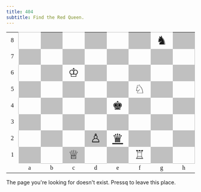 ```yaml
---
title: 404
subtitle: Find the Red Queen.
---
```


<style>
article {
  padding-bottom: 0;
}
div#content {
  padding-top: 1em;
  text-align: center;
  color: firebrick; /* $F */
}
table {
  margin-left: auto;
  margin-right: auto;
}
aside#soimort-toolbar {
  visibility: hidden;
}
</style>

<table style="text-align:center;border-spacing:0pt;font-family:'Arial Unicode MS'; border-collapse:collapse; border-color: silver; border-style: solid; border-width: 0pt 0pt 0pt 0pt">
<tr style="vertical-align:bottom;">
<td style="vertical-align:middle;width:12pt">8</td>
<td style="width:32pt; height:32pt; border-collapse:collapse; border-color: silver; border-style: solid; border-width: 1pt 0pt 0pt 1pt"></td>
<td style="background:silver;"></td>
<td style="width:32pt; height:32pt; border-collapse:collapse; border-color: silver; border-style: solid; border-width: 1pt 0pt 0pt 0pt"></td>
<td style="background:silver;"></td>
<td style="width:32pt; height:32pt; border-collapse:collapse; border-color: silver; border-style: solid; border-width: 1pt 0pt 0pt 0pt"></td>
<td style="background:silver;"></td>
<td style="width:32pt; height:32pt; border-collapse:collapse; border-color: silver; border-style: solid; border-width: 1pt 0pt 0pt 0pt"><span style="font-size:200%;">♞</span></td>
<td style="background:silver;"></td>
</tr>
<tr style="vertical-align:bottom;">
<td style="vertical-align:middle;width:12pt">7</td>
<td style="background:silver;"></td>
<td style="width:32pt; height:32pt;"></td>
<td style="background:silver;"></td>
<td style="width:32pt; height:32pt;"></td>
<td style="background:silver;"></td>
<td style="width:32pt; height:32pt;"></td>
<td style="background:silver;"></td>
<td style="width:32pt; height:32pt; border-collapse:collapse; border-color: silver; border-style: solid; border-width: 0pt 1pt 0pt 0pt"></td>
</tr>
<tr style="vertical-align:bottom;">
<td style="vertical-align:middle;width:12pt">6</td>
<td style="width:32pt; height:32pt; border-collapse:collapse; border-color: silver; border-style: solid; border-width: 0pt 0pt 0pt 1pt"></td>
<td style="background:silver;"></td>
<td style="width:32pt; height:32pt;"><span style="font-size:200%;">♔</span></td>
<td style="background:silver;"></td>
<td style="width:32pt; height:32pt;"></td>
<td style="background:silver;"></td>
<td style="width:32pt; height:32pt;"></td>
<td style="background:silver;"></td>
</tr>
<tr style="vertical-align:bottom;">
<td style="vertical-align:middle;width:12pt">5</td>
<td style="background:silver;"></td>
<td style="width:32pt; height:32pt;"></td>
<td style="background:silver;"></td>
<td style="width:32pt; height:32pt;"></td>
<td style="background:silver;"></td>
<td style="width:32pt; height:32pt;"><span style="font-size:200%;">♘</span></td>
<td style="background:silver;"></td>
<td style="width:32pt; height:32pt; border-collapse:collapse; border-color: silver; border-style: solid; border-width: 0pt 1pt 0pt 0pt"></td>
</tr>
<tr style="vertical-align:bottom;">
<td style="vertical-align:middle;width:12pt">4</td>
<td style="width:32pt; height:32pt; border-collapse:collapse; border-color: silver; border-style: solid; border-width: 0pt 0pt 0pt 1pt"></td>
<td style="background:silver;"></td>
<td style="width:32pt; height:32pt;"></td>
<td style="background:silver;"></td>
<td style="width:32pt; height:32pt;"><span style="font-size:200%;">♚</span></td>
<td style="background:silver;"></td>
<td style="width:32pt; height:32pt;"></td>
<td style="background:silver;"></td>
</tr>
<tr style="vertical-align:bottom;">
<td style="vertical-align:middle;width:12pt">3</td>
<td style="background:silver;"></td>
<td style="width:32pt; height:32pt;"></td>
<td style="background:silver;"></td>
<td style="width:32pt; height:32pt;"></td>
<td style="background:silver;"></td>
<td style="width:32pt; height:32pt;"></td>
<td style="background:silver;"></td>
<td style="width:32pt; height:32pt; border-collapse:collapse; border-color: silver; border-style: solid; border-width: 0pt 1pt 0pt 0pt"></td>
</tr>
<tr style="vertical-align:bottom;">
<td style="vertical-align:middle;width:12pt">2</td>
<td style="width:32pt; height:32pt; border-collapse:collapse; border-color: silver; border-style: solid; border-width: 0pt 0pt 0pt 1pt"></td>
<td style="background:silver;"></td>
<td style="width:32pt; height:32pt;"></td>
<td style="background:silver;"><span style="font-size:200%;">♙</span></td>
<td style="width:32pt; height:32pt;"><span style="font-size:200%;"><a href="/">♛</a></span></td>
<td style="background:silver;"></td>
<td style="width:32pt; height:32pt;"></td>
<td style="background:silver;"></td>
</tr>
<tr style="vertical-align:bottom;">
<td style="vertical-align:middle;width:12pt">1</td>
<td style="background:silver;"></td>
<td style="width:32pt; height:32pt; border-collapse:collapse; border-color: silver; border-style: solid; border-width: 0pt 0pt 1pt 0pt"></td>
<td style="background:silver;"><span style="font-size:200%;">♕</span></td>
<td style="width:32pt; height:32pt; border-collapse:collapse; border-color: silver; border-style: solid; border-width: 0pt 0pt 1pt 0pt"></td>
<td style="background:silver;"></td>
<td style="width:32pt; height:32pt; border-collapse:collapse; border-color: silver; border-style: solid; border-width: 0pt 0pt 1pt 0pt"><span style="font-size:200%;">♖</span></td>
<td style="background:silver;"></td>
<td style="width:32pt; height:32pt; border-collapse:collapse; border-color: silver; border-style: solid; border-width: 0pt 1pt 1pt 0pt"></td>
</tr>
<tr>
<td></td>
<td>a</td>
<td>b</td>
<td>c</td>
<td>d</td>
<td>e</td>
<td>f</td>
<td>g</td>
<td>h</td>
</tr>
</table>

The page you're looking for doesn't exist. Press<kbd>q</kbd> to leave this place.
